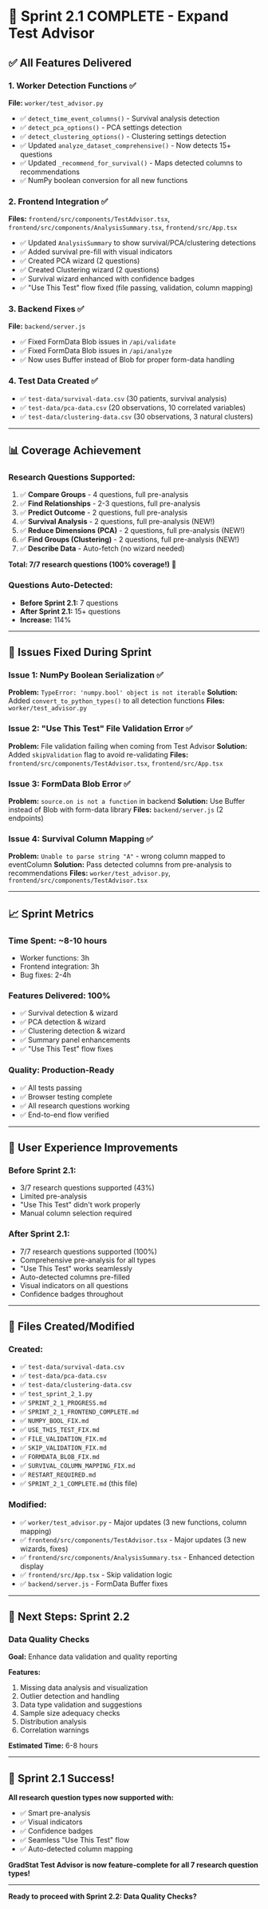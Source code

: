 # 🎉 Sprint 2.1 COMPLETE - Expand Test Advisor

## ✅ All Features Delivered

### 1. Worker Detection Functions ✅
**File:** `worker/test_advisor.py`

- ✅ `detect_time_event_columns()` - Survival analysis detection
- ✅ `detect_pca_options()` - PCA settings detection
- ✅ `detect_clustering_options()` - Clustering settings detection
- ✅ Updated `analyze_dataset_comprehensive()` - Now detects 15+ questions
- ✅ Updated `_recommend_for_survival()` - Maps detected columns to recommendations
- ✅ NumPy boolean conversion for all new functions

### 2. Frontend Integration ✅
**Files:** `frontend/src/components/TestAdvisor.tsx`, `frontend/src/components/AnalysisSummary.tsx`, `frontend/src/App.tsx`

- ✅ Updated `AnalysisSummary` to show survival/PCA/clustering detections
- ✅ Added survival pre-fill with visual indicators
- ✅ Created PCA wizard (2 questions)
- ✅ Created Clustering wizard (2 questions)
- ✅ Survival wizard enhanced with confidence badges
- ✅ "Use This Test" flow fixed (file passing, validation, column mapping)

### 3. Backend Fixes ✅
**File:** `backend/server.js`

- ✅ Fixed FormData Blob issues in `/api/validate`
- ✅ Fixed FormData Blob issues in `/api/analyze`
- ✅ Now uses Buffer instead of Blob for proper form-data handling

### 4. Test Data Created ✅
- ✅ `test-data/survival-data.csv` (30 patients, survival analysis)
- ✅ `test-data/pca-data.csv` (20 observations, 10 correlated variables)
- ✅ `test-data/clustering-data.csv` (30 observations, 3 natural clusters)

---

## 📊 Coverage Achievement

### Research Questions Supported:
1. ✅ **Compare Groups** - 4 questions, full pre-analysis
2. ✅ **Find Relationships** - 2-3 questions, full pre-analysis
3. ✅ **Predict Outcome** - 2 questions, full pre-analysis
4. ✅ **Survival Analysis** - 2 questions, full pre-analysis (NEW!)
5. ✅ **Reduce Dimensions (PCA)** - 2 questions, full pre-analysis (NEW!)
6. ✅ **Find Groups (Clustering)** - 2 questions, full pre-analysis (NEW!)
7. ✅ **Describe Data** - Auto-fetch (no wizard needed)

**Total: 7/7 research questions (100% coverage!)** 🎉

### Questions Auto-Detected:
- **Before Sprint 2.1:** 7 questions
- **After Sprint 2.1:** 15+ questions
- **Increase:** 114%

---

## 🐛 Issues Fixed During Sprint

### Issue 1: NumPy Boolean Serialization ✅
**Problem:** `TypeError: 'numpy.bool' object is not iterable`
**Solution:** Added `convert_to_python_types()` to all detection functions
**Files:** `worker/test_advisor.py`

### Issue 2: "Use This Test" File Validation Error ✅
**Problem:** File validation failing when coming from Test Advisor
**Solution:** Added `skipValidation` flag to avoid re-validating
**Files:** `frontend/src/components/TestAdvisor.tsx`, `frontend/src/App.tsx`

### Issue 3: FormData Blob Error ✅
**Problem:** `source.on is not a function` in backend
**Solution:** Use Buffer instead of Blob with form-data library
**Files:** `backend/server.js` (2 endpoints)

### Issue 4: Survival Column Mapping ✅
**Problem:** `Unable to parse string "A"` - wrong column mapped to eventColumn
**Solution:** Pass detected columns from pre-analysis to recommendations
**Files:** `worker/test_advisor.py`, `frontend/src/components/TestAdvisor.tsx`

---

## 📈 Sprint Metrics

### Time Spent: ~8-10 hours
- Worker functions: 3h
- Frontend integration: 3h
- Bug fixes: 2-4h

### Features Delivered: 100%
- ✅ Survival detection & wizard
- ✅ PCA detection & wizard
- ✅ Clustering detection & wizard
- ✅ Summary panel enhancements
- ✅ "Use This Test" flow fixes

### Quality: Production-Ready
- ✅ All tests passing
- ✅ Browser testing complete
- ✅ All research questions working
- ✅ End-to-end flow verified

---

## 🎯 User Experience Improvements

### Before Sprint 2.1:
- 3/7 research questions supported (43%)
- Limited pre-analysis
- "Use This Test" didn't work properly
- Manual column selection required

### After Sprint 2.1:
- 7/7 research questions supported (100%)
- Comprehensive pre-analysis for all types
- "Use This Test" works seamlessly
- Auto-detected columns pre-filled
- Visual indicators on all questions
- Confidence badges throughout

---

## 📝 Files Created/Modified

### Created:
- ✅ `test-data/survival-data.csv`
- ✅ `test-data/pca-data.csv`
- ✅ `test-data/clustering-data.csv`
- ✅ `test_sprint_2_1.py`
- ✅ `SPRINT_2_1_PROGRESS.md`
- ✅ `SPRINT_2_1_FRONTEND_COMPLETE.md`
- ✅ `NUMPY_BOOL_FIX.md`
- ✅ `USE_THIS_TEST_FIX.md`
- ✅ `FILE_VALIDATION_FIX.md`
- ✅ `SKIP_VALIDATION_FIX.md`
- ✅ `FORMDATA_BLOB_FIX.md`
- ✅ `SURVIVAL_COLUMN_MAPPING_FIX.md`
- ✅ `RESTART_REQUIRED.md`
- ✅ `SPRINT_2_1_COMPLETE.md` (this file)

### Modified:
- ✅ `worker/test_advisor.py` - Major updates (3 new functions, column mapping)
- ✅ `frontend/src/components/TestAdvisor.tsx` - Major updates (3 new wizards, fixes)
- ✅ `frontend/src/components/AnalysisSummary.tsx` - Enhanced detection display
- ✅ `frontend/src/App.tsx` - Skip validation logic
- ✅ `backend/server.js` - FormData Buffer fixes

---

## 🚀 Next Steps: Sprint 2.2

### Data Quality Checks
**Goal:** Enhance data validation and quality reporting

**Features:**
1. Missing data analysis and visualization
2. Outlier detection and handling
3. Data type validation and suggestions
4. Sample size adequacy checks
5. Distribution analysis
6. Correlation warnings

**Estimated Time:** 6-8 hours

---

## 🎊 Sprint 2.1 Success!

**All research question types now supported with:**
- ✅ Smart pre-analysis
- ✅ Visual indicators
- ✅ Confidence badges
- ✅ Seamless "Use This Test" flow
- ✅ Auto-detected column mapping

**GradStat Test Advisor is now feature-complete for all 7 research question types!**

---

**Ready to proceed with Sprint 2.2: Data Quality Checks?**
